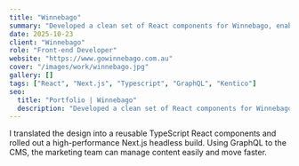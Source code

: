 ```yaml
---
title: "Winnebago"
summary: "Developed a clean set of React components for Winnebago, enabling a cohesive look-and-feel and quicker updates site-wide."
date: 2025-10-23
client: "Winnebago"
role: "Front-end Developer"
website: "https://www.gowinnebago.com.au"
cover: "/images/work/winnebago.jpg"
gallery: []
tags: ["React", "Next.js", "Typescript", "GraphQL", "Kentico"]
seo:
  title: "Portfolio | Winnebago"
  description: "Developed a clean set of React components for Winnebago, enabling a cohesive look-and-feel and quicker updates site-wide."
---
```

  
I translated the design into a reusable TypeScript React components and rolled out a high-performance Next.js headless build. Using GraphQL to the CMS, the marketing team can manage content easily and move faster.